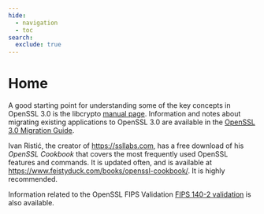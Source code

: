 ```yaml
---
hide:
  - navigation
  - toc
search:
  exclude: true
---
```


# Home

A good starting point for understanding some of the key concepts in OpenSSL 3.0 is the libcrypto
[manual page](/master/man7/ossl-guide-libcrypto-introduction.md). Information and notes about
migrating existing applications to OpenSSL 3.0 are available in the
[OpenSSL 3.0 Migration Guide](/3.0/man7/migration_guide).

Ivan Ristić, the creator of <https://ssllabs.com>, has a free download of his *OpenSSL Cookbook*
that covers the most frequently used OpenSSL features and commands. It is updated often, and is
available at <https://www.feistyduck.com/books/openssl-cookbook/>. It is highly recommended.

Information related to the OpenSSL FIPS Validation [FIPS 140-2 validation](fips.md) is also
available.
